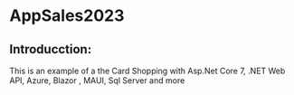 # AppSales2023
## Introducction:
This is an example of a the Card Shopping with Asp.Net Core 7, .NET  Web API, Azure, Blazor , MAUI, Sql Server and more
